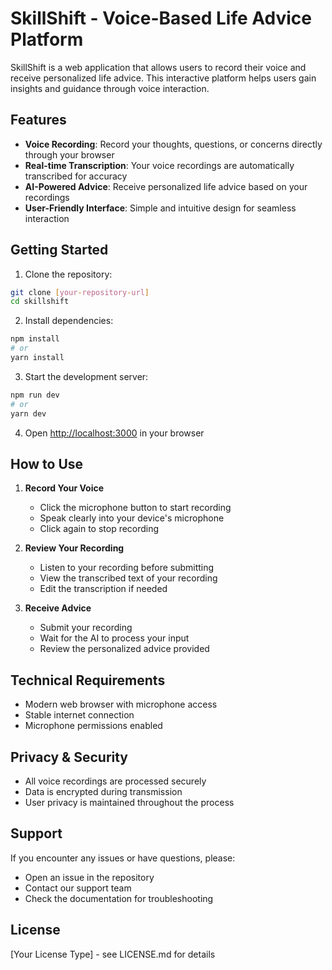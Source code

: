 # SkillShift - Voice-Based Life Advice Platform

SkillShift is a web application that allows users to record their voice and receive personalized life advice. This interactive platform helps users gain insights and guidance through voice interaction.

## Features

- **Voice Recording**: Record your thoughts, questions, or concerns directly through your browser
- **Real-time Transcription**: Your voice recordings are automatically transcribed for accuracy
- **AI-Powered Advice**: Receive personalized life advice based on your recordings
- **User-Friendly Interface**: Simple and intuitive design for seamless interaction

## Getting Started

1. Clone the repository:
```bash
git clone [your-repository-url]
cd skillshift
```

2. Install dependencies:
```bash
npm install
# or
yarn install
```

3. Start the development server:
```bash
npm run dev
# or
yarn dev
```

4. Open [http://localhost:3000](http://localhost:3000) in your browser

## How to Use

1. **Record Your Voice**
   - Click the microphone button to start recording
   - Speak clearly into your device's microphone
   - Click again to stop recording

2. **Review Your Recording**
   - Listen to your recording before submitting
   - View the transcribed text of your recording
   - Edit the transcription if needed

3. **Receive Advice**
   - Submit your recording
   - Wait for the AI to process your input
   - Review the personalized advice provided

## Technical Requirements

- Modern web browser with microphone access
- Stable internet connection
- Microphone permissions enabled

## Privacy & Security

- All voice recordings are processed securely
- Data is encrypted during transmission
- User privacy is maintained throughout the process

## Support

If you encounter any issues or have questions, please:
- Open an issue in the repository
- Contact our support team
- Check the documentation for troubleshooting

## License

[Your License Type] - see LICENSE.md for details
